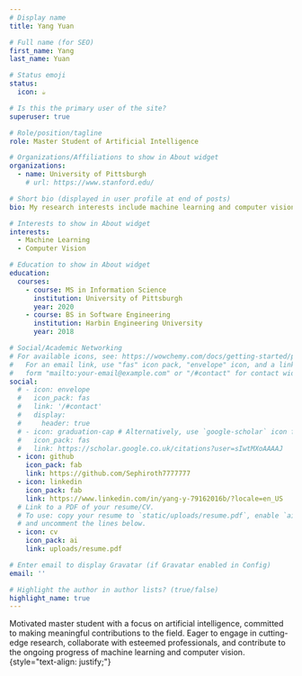 ```yaml
---
# Display name
title: Yang Yuan

# Full name (for SEO)
first_name: Yang
last_name: Yuan

# Status emoji
status:
  icon: ☕️

# Is this the primary user of the site?
superuser: true

# Role/position/tagline
role: Master Student of Artificial Intelligence

# Organizations/Affiliations to show in About widget
organizations:
  - name: University of Pittsburgh
    # url: https://www.stanford.edu/

# Short bio (displayed in user profile at end of posts)
bio: My research interests include machine learning and computer vision.

# Interests to show in About widget
interests:
  - Machine Learning
  - Computer Vision

# Education to show in About widget
education:
  courses:
    - course: MS in Information Science
      institution: University of Pittsburgh
      year: 2020
    - course: BS in Software Engineering
      institution: Harbin Engineering University
      year: 2018

# Social/Academic Networking
# For available icons, see: https://wowchemy.com/docs/getting-started/page-builder/#icons
#   For an email link, use "fas" icon pack, "envelope" icon, and a link in the
#   form "mailto:your-email@example.com" or "/#contact" for contact widget.
social:
  # - icon: envelope
  #   icon_pack: fas
  #   link: '/#contact'
  #   display:
  #     header: true
  # - icon: graduation-cap # Alternatively, use `google-scholar` icon from `ai` icon pack
  #   icon_pack: fas
  #   link: https://scholar.google.co.uk/citations?user=sIwtMXoAAAAJ
  - icon: github
    icon_pack: fab
    link: https://github.com/Sephiroth7777777
  - icon: linkedin
    icon_pack: fab
    link: https://www.linkedin.com/in/yang-y-79162016b/?locale=en_US
  # Link to a PDF of your resume/CV.
  # To use: copy your resume to `static/uploads/resume.pdf`, enable `ai` icons in `params.yaml`,
  # and uncomment the lines below.
  - icon: cv
    icon_pack: ai
    link: uploads/resume.pdf

# Enter email to display Gravatar (if Gravatar enabled in Config)
email: ''

# Highlight the author in author lists? (true/false)
highlight_name: true
---
```


Motivated master student with a focus on artificial intelligence, committed to making meaningful contributions to the field. Eager to engage in cutting-edge research, collaborate with esteemed professionals, and contribute to the ongoing progress of machine learning and computer vision.
{style="text-align: justify;"}
